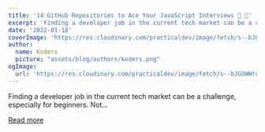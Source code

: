 ```yaml
---
title: '14 GitHub Repositories to Ace Your JavaScript Interviews 🎯 🚀'
excerpt: 'Finding a developer job in the current tech market can be a challenge, especially for beginners. Not...'
date: '2022-01-18'
coverImage: 'https://res.cloudinary.com/practicaldev/image/fetch/s--bJGOWWtu--/c_imagga_scale,f_auto,fl_progressive,h_420,q_auto,w_1000/https://dev-to-uploads.s3.amazonaws.com/uploads/articles/kawhnqmwttl377tyt2tt.png'
author:
  name: Koders
  picture: "assets/blog/authors/koders.png"
ogImage:
  url: 'https://res.cloudinary.com/practicaldev/image/fetch/s--bJGOWWtu--/c_imagga_scale,f_auto,fl_progressive,h_420,q_auto,w_1000/https://dev-to-uploads.s3.amazonaws.com/uploads/articles/kawhnqmwttl377tyt2tt.png'
---
```


Finding a developer job in the current tech market can be a challenge, especially for beginners. Not...

[Read more](https://dev.to/madza/14-github-repositories-to-ace-your-javascript-interviews-1phi)
